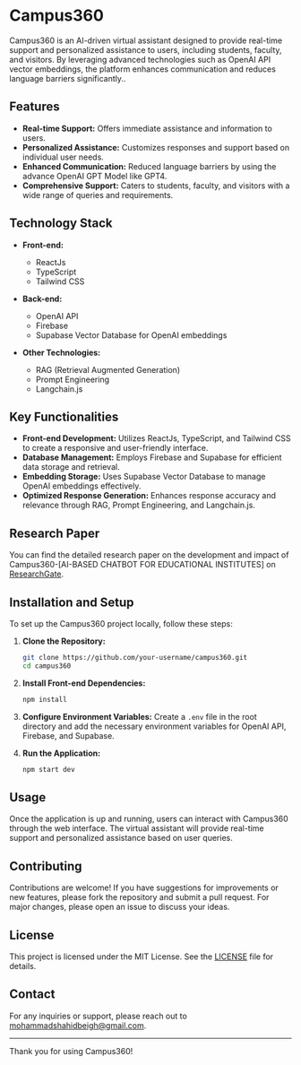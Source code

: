 # Campus360

Campus360 is an AI-driven virtual assistant designed to provide real-time support and personalized assistance to users, including students, faculty, and visitors. By leveraging advanced technologies such as OpenAI API vector embeddings, the platform enhances communication and reduces language barriers significantly..

## Features

- **Real-time Support:** Offers immediate assistance and information to users.
- **Personalized Assistance:** Customizes responses and support based on individual user needs.
- **Enhanced Communication:** Reduced language barriers by using the advance OpenAI GPT Model like GPT4.
- **Comprehensive Support:** Caters to students, faculty, and visitors with a wide range of queries and requirements.

## Technology Stack

- **Front-end:** 
  - ReactJs
  - TypeScript
  - Tailwind CSS

- **Back-end:**
  - OpenAI API
  - Firebase
  - Supabase Vector Database for OpenAI embeddings

- **Other Technologies:**
  - RAG (Retrieval Augmented Generation)
  - Prompt Engineering
  - Langchain.js

## Key Functionalities

- **Front-end Development:** Utilizes ReactJs, TypeScript, and Tailwind CSS to create a responsive and user-friendly interface.
- **Database Management:** Employs Firebase and Supabase for efficient data storage and retrieval.
- **Embedding Storage:** Uses Supabase Vector Database to manage OpenAI embeddings effectively.
- **Optimized Response Generation:** Enhances response accuracy and relevance through RAG, Prompt Engineering, and Langchain.js.


## Research Paper

You can find the detailed research paper on the development and impact of  Campus360-[AI-BASED CHATBOT FOR EDUCATIONAL
                  INSTITUTES] on [ResearchGate](https://www.researchgate.net/publication/381831628_AI-BASED_CHATBOT_FOR_EDUCATIONAL_INSTITUTES?channel=doi&linkId=66811d2c2aa57f3b8260ba91&showFulltext=true).



## Installation and Setup

To set up the Campus360 project locally, follow these steps:

1. **Clone the Repository:**
    ```sh
    git clone https://github.com/your-username/campus360.git
    cd campus360
    ```

2. **Install Front-end Dependencies:**
    ```sh
    npm install
    ```

3. **Configure Environment Variables:**
    Create a `.env` file in the root directory and add the necessary environment variables for OpenAI API, Firebase, and Supabase.

4. **Run the Application:**
    ```sh
    npm start dev
    ```

## Usage

Once the application is up and running, users can interact with Campus360 through the web interface. The virtual assistant will provide real-time support and personalized assistance based on user queries.

## Contributing

Contributions are welcome! If you have suggestions for improvements or new features, please fork the repository and submit a pull request. For major changes, please open an issue to discuss your ideas.

## License

This project is licensed under the MIT License. See the [LICENSE](LICENSE) file for details.

## Contact

For any inquiries or support, please reach out to [mohammadshahidbeigh@gmail.com](mailto:mohammadshahidbeigh@gmail.com).

---

Thank you for using Campus360!

